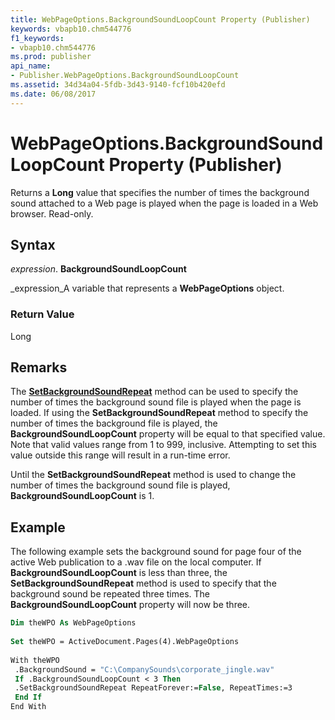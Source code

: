 ```yaml
---
title: WebPageOptions.BackgroundSoundLoopCount Property (Publisher)
keywords: vbapb10.chm544776
f1_keywords:
- vbapb10.chm544776
ms.prod: publisher
api_name:
- Publisher.WebPageOptions.BackgroundSoundLoopCount
ms.assetid: 34d34a04-5fdb-3d43-9140-fcf10b420efd
ms.date: 06/08/2017
---
```



# WebPageOptions.BackgroundSoundLoopCount Property (Publisher)

Returns a **Long** value that specifies the number of times the background sound attached to a Web page is played when the page is loaded in a Web browser. Read-only.


## Syntax

 _expression_. **BackgroundSoundLoopCount**

 _expression_A variable that represents a **WebPageOptions** object.


### Return Value

Long


## Remarks

The **[SetBackgroundSoundRepeat](webpageoptions-setbackgroundsoundrepeat-method-publisher.md)** method can be used to specify the number of times the background sound file is played when the page is loaded. If using the **SetBackgroundSoundRepeat** method to specify the number of times the background file is played, the **BackgroundSoundLoopCount** property will be equal to that specified value. Note that valid values range from 1 to 999, inclusive. Attempting to set this value outside this range will result in a run-time error.

Until the **SetBackgroundSoundRepeat** method is used to change the number of times the background sound file is played, **BackgroundSoundLoopCount** is 1.


## Example

The following example sets the background sound for page four of the active Web publication to a .wav file on the local computer. If **BackgroundSoundLoopCount** is less than three, the **SetBackgroundSoundRepeat** method is used to specify that the background sound be repeated three times. The **BackgroundSoundLoopCount** property will now be three.


```vb
Dim theWPO As WebPageOptions 
 
Set theWPO = ActiveDocument.Pages(4).WebPageOptions 
 
With theWPO 
 .BackgroundSound = "C:\CompanySounds\corporate_jingle.wav" 
 If .BackgroundSoundLoopCount < 3 Then 
 .SetBackgroundSoundRepeat RepeatForever:=False, RepeatTimes:=3 
 End If 
End With
```


